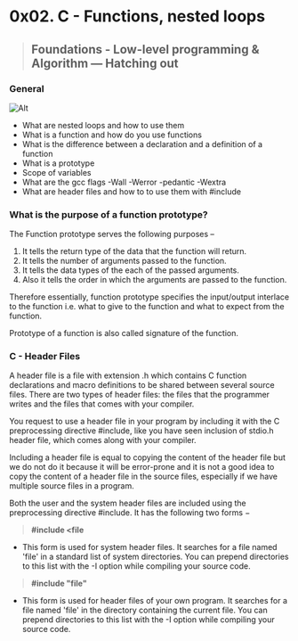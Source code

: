 # 0x02. C - Functions, nested loops
> ## Foundations - Low-level programming & Algorithm ― Hatching out

### General

![Alt](https://encrypted-tbn0.gstatic.com/images?q=tbn:ANd9GcTxG6uk4H91CkjaGn-dpt3i7wb9yJfRb4hGvCbu2zqvVUqMLSRrAw)

* What are nested loops and how to use them
* What is a function and how do you use functions
* What is the difference between a declaration and a definition of a function
* What is a prototype
* Scope of variables
* What are the gcc flags -Wall -Werror -pedantic -Wextra
* What are header files and how to to use them with #include

### What is the purpose of a function prototype?

The Function prototype serves the following purposes –

1. It tells the return type of the data that the function will return.
2. It tells the number of arguments passed to the function.
3. It tells the data types of the each of the passed arguments.
4. Also it tells the order in which the arguments are passed to the function.

Therefore essentially, function prototype specifies the input/output interlace to the function i.e. what to give to the function and what to expect from the function.

Prototype of a function is also called signature of the function.

### C - Header Files

A header file is a file with extension .h which contains C function declarations and macro definitions to be shared between several source files. There are two types of header files: the files that the programmer writes and the files that comes with your compiler.

You request to use a header file in your program by including it with the C preprocessing directive #include, like you have seen inclusion of stdio.h header file, which comes along with your compiler.

Including a header file is equal to copying the content of the header file but we do not do it because it will be error-prone and it is not a good idea to copy the content of a header file in the source files, especially if we have multiple source files in a program.

Both the user and the system header files are included using the preprocessing directive #include. It has the following two forms −

> **#include <file**
* This form is used for system header files. It searches for a file named 'file' in a standard list of system directories. You can prepend directories to this list with the -I option while compiling your source code.

> **#include "file"**
* This form is used for header files of your own program. It searches for a file named 'file' in the directory containing the current file. You can prepend directories to this list with the -I option while compiling your source code.

